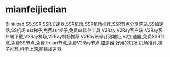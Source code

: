 # mianfeijiedian
Blinkload,SS,SSR,SSR加速器,SSR机场,SSR机场推荐,SSR节点分享网站,SS加速器,SS机场,ssr梯子,免费ssr梯子,免费ss软件工具,V2Ray,V2Ray客户端,V2Ray客户端下载,V2Ray机场,V2Ray机场推荐,V2Ray账号订阅地址,V2加速器,免费SSR节点,免费SS节点,免费Trojan节点,免费V2Ray节点,加速器 好用的机场,机场推荐,梯子推荐,科学上网,网络加速器
